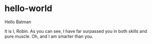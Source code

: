 # hello-world

Hello Batman

It is I, Robin. As you can see, I have far surpassed you in both skills and pure muscle. Oh, and I am smarter than you.
